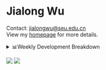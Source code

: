 #  Jialong Wu

Contact: jialongwu@seu.edu.cn<br>
View my [homepage](https://callanwu.github.io/) for more details.

<details><summary>📊Weekly Development Breakdown</summary>

<!--START_SECTION:waka-->

```txt
From: 05 August 2024 - To: 12 August 2024

Total Time: 15 hrs 32 mins

Python     10 hrs 33 mins  █████████████████░░░░░░░░   67.96 %
Bash       2 hrs 9 mins    ███▒░░░░░░░░░░░░░░░░░░░░░   13.90 %
JSON       1 hr 41 mins    ██▓░░░░░░░░░░░░░░░░░░░░░░   10.86 %
Other      1 hr 7 mins     █▓░░░░░░░░░░░░░░░░░░░░░░░   07.27 %
Markdown   0 secs          ░░░░░░░░░░░░░░░░░░░░░░░░░   00.00 %
```

<!--END_SECTION:waka-->

[![wakatime](https://wakatime.com/badge/user/c6720b29-9431-4a60-bc9d-e1fb2b6bd65f.svg)](https://wakatime.com/@c6720b29-9431-4a60-bc9d-e1fb2b6bd65f)
</details>

[![](https://img.shields.io/badge/Google%20Scholar-4385FE.svg?&color=d6d6d6&style=flat-square&logo=google-scholar)](https://scholar.google.com/citations?user=6eg2m4YAAAAJ)
![](https://komarev.com/ghpvc/?username=callanwu)
